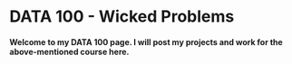 # DATA 100 - Wicked Problems
#### Welcome to my DATA 100 page. I will post my projects and work for the above-mentioned course here.
